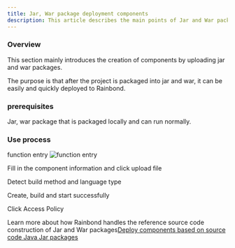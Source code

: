 ```yaml
---
title: Jar, War package deployment components
description: This article describes the main points of Jar and War package deployment components, which are suitable for developers and operation and maintenance personnel.
---
```


### Overview

This section mainly introduces the creation of components by uploading jar and war packages.

The purpose is that after the project is packaged into jar and war, it can be easily and quickly deployed to Rainbond.

### prerequisites

Jar, war package that is packaged locally and can run normally.

### Use process

function entry <img src="https://grstatic.oss-cn-shanghai.aliyuncs.com/docs/5.8/docs/use-manual/component-create/package-support/Pasted%20Graphic.png" title="function entry" />

Fill in the component information and click upload file

Detect build method and language type

Create, build and start successfully

Click Access Policy

Learn more about how Rainbond handles the reference source code construction of Jar and War packages[Deploy components based on source code Java Jar packages](/use-manual/component-create/language-support/java/java-jar.md)
